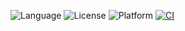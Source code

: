 ![Language](https://img.shields.io/badge/language-python-blue)
![License](https://img.shields.io/badge/license-BSD--2-orange)
![Platform](https://img.shields.io/badge/platform-linux-yellow)
[![CI](https://github.com/CSC501-001/SE-Homework-1/actions/workflows/ci.yml/badge.svg)](https://github.com/CSC501-001/SE-Homework-1/actions/workflows/ci.yml)
